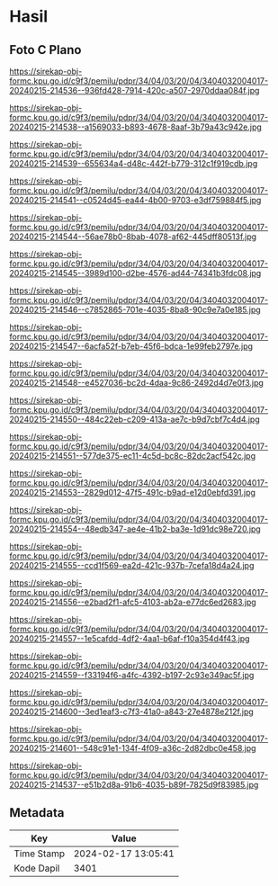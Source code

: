 # Hasil

## Foto C Plano

https://sirekap-obj-formc.kpu.go.id/c9f3/pemilu/pdpr/34/04/03/20/04/3404032004017-20240215-214536--936fd428-7914-420c-a507-2970ddaa084f.jpg

https://sirekap-obj-formc.kpu.go.id/c9f3/pemilu/pdpr/34/04/03/20/04/3404032004017-20240215-214538--a1569033-b893-4678-8aaf-3b79a43c942e.jpg

https://sirekap-obj-formc.kpu.go.id/c9f3/pemilu/pdpr/34/04/03/20/04/3404032004017-20240215-214539--655634a4-d48c-442f-b779-312c1f919cdb.jpg

https://sirekap-obj-formc.kpu.go.id/c9f3/pemilu/pdpr/34/04/03/20/04/3404032004017-20240215-214541--c0524d45-ea44-4b00-9703-e3df759884f5.jpg

https://sirekap-obj-formc.kpu.go.id/c9f3/pemilu/pdpr/34/04/03/20/04/3404032004017-20240215-214544--56ae78b0-8bab-4078-af62-445dff80513f.jpg

https://sirekap-obj-formc.kpu.go.id/c9f3/pemilu/pdpr/34/04/03/20/04/3404032004017-20240215-214545--3989d100-d2be-4576-ad44-74341b3fdc08.jpg

https://sirekap-obj-formc.kpu.go.id/c9f3/pemilu/pdpr/34/04/03/20/04/3404032004017-20240215-214546--c7852865-701e-4035-8ba8-90c9e7a0e185.jpg

https://sirekap-obj-formc.kpu.go.id/c9f3/pemilu/pdpr/34/04/03/20/04/3404032004017-20240215-214547--6acfa52f-b7eb-45f6-bdca-1e99feb2797e.jpg

https://sirekap-obj-formc.kpu.go.id/c9f3/pemilu/pdpr/34/04/03/20/04/3404032004017-20240215-214548--e4527036-bc2d-4daa-9c86-2492d4d7e0f3.jpg

https://sirekap-obj-formc.kpu.go.id/c9f3/pemilu/pdpr/34/04/03/20/04/3404032004017-20240215-214550--484c22eb-c209-413a-ae7c-b9d7cbf7c4d4.jpg

https://sirekap-obj-formc.kpu.go.id/c9f3/pemilu/pdpr/34/04/03/20/04/3404032004017-20240215-214551--577de375-ec11-4c5d-bc8c-82dc2acf542c.jpg

https://sirekap-obj-formc.kpu.go.id/c9f3/pemilu/pdpr/34/04/03/20/04/3404032004017-20240215-214553--2829d012-47f5-491c-b9ad-e12d0ebfd391.jpg

https://sirekap-obj-formc.kpu.go.id/c9f3/pemilu/pdpr/34/04/03/20/04/3404032004017-20240215-214554--48edb347-ae4e-41b2-ba3e-1d91dc98e720.jpg

https://sirekap-obj-formc.kpu.go.id/c9f3/pemilu/pdpr/34/04/03/20/04/3404032004017-20240215-214555--ccd1f569-ea2d-421c-937b-7cefa18d4a24.jpg

https://sirekap-obj-formc.kpu.go.id/c9f3/pemilu/pdpr/34/04/03/20/04/3404032004017-20240215-214556--e2bad2f1-afc5-4103-ab2a-e77dc6ed2683.jpg

https://sirekap-obj-formc.kpu.go.id/c9f3/pemilu/pdpr/34/04/03/20/04/3404032004017-20240215-214557--1e5cafdd-4df2-4aa1-b6af-f10a354d4f43.jpg

https://sirekap-obj-formc.kpu.go.id/c9f3/pemilu/pdpr/34/04/03/20/04/3404032004017-20240215-214559--f33194f6-a4fc-4392-b197-2c93e349ac5f.jpg

https://sirekap-obj-formc.kpu.go.id/c9f3/pemilu/pdpr/34/04/03/20/04/3404032004017-20240215-214600--3ed1eaf3-c7f3-41a0-a843-27e4878e212f.jpg

https://sirekap-obj-formc.kpu.go.id/c9f3/pemilu/pdpr/34/04/03/20/04/3404032004017-20240215-214601--548c91e1-134f-4f09-a36c-2d82dbc0e458.jpg

https://sirekap-obj-formc.kpu.go.id/c9f3/pemilu/pdpr/34/04/03/20/04/3404032004017-20240215-214537--e51b2d8a-91b6-4035-b89f-7825d9f83985.jpg


## Metadata

| Key        | Value               |
| ---------- | ------------------- |
| Time Stamp | 2024-02-17 13:05:41 |
| Kode Dapil | 3401                |



